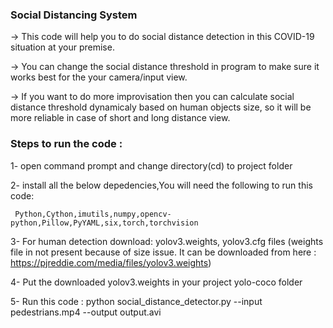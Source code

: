### Social Distancing System

-> This code will help you to do social distance detection in this COVID-19 situation at your premise. 

-> You can change the social distance threshold in program to make sure it works best for the your camera/input view.
 
-> If you want to do more improvisation then you can calculate social distance threshold dynamicaly based on human objects size, 
so it will be more reliable in case of short and long distance view.

### Steps to run the code :
  1- open command prompt and change directory(cd) to project folder  

  2- install all the below depedencies,You will need the following to run this code:

     Python,Cython,imutils,numpy,opencv-python,Pillow,PyYAML,six,torch,torchvision

  3- For human detection download:
     yolov3.weights, yolov3.cfg files (weights file in not present because of size issue. It can be downloaded from 
     here : https://pjreddie.com/media/files/yolov3.weights)

  4- Put the downloaded yolov3.weights in your project yolo-coco folder  	

  5- Run this code  : python social_distance_detector.py --input pedestrians.mp4 --output output.avi

  